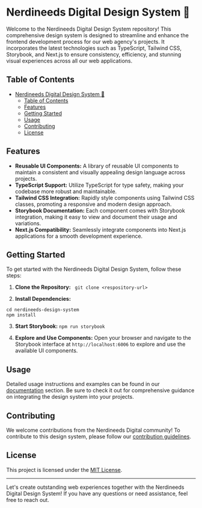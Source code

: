 # Nerdineeds Digital Design System 🎨

Welcome to the Nerdineeds Digital Design System repository! This comprehensive design system is designed to streamline and enhance the frontend development process for our web agency's projects. It incorporates the latest technologies such as TypeScript, Tailwind CSS, Storybook, and Next.js to ensure consistency, efficiency, and stunning visual experiences across all our web applications.

## Table of Contents
- [Nerdineeds Digital Design System 🎨](#nerdineeds-digital-design-system-)
  - [Table of Contents](#table-of-contents)
  - [Features](#features)
  - [Getting Started](#getting-started)
  - [Usage](#usage)
  - [Contributing](#contributing)
  - [License](#license)

## Features
- **Reusable UI Components:** A library of reusable UI components to maintain a consistent and visually appealing design language across projects.
- **TypeScript Support:** Utilize TypeScript for type safety, making your codebase more robust and maintainable.
- **Tailwind CSS Integration:** Rapidly style components using Tailwind CSS classes, promoting a responsive and modern design approach.
- **Storybook Documentation:** Each component comes with Storybook integration, making it easy to view and document their usage and variations.
- **Next.js Compatibility:** Seamlessly integrate components into Next.js applications for a smooth development experience.

## Getting Started
To get started with the Nerdineeds Digital Design System, follow these steps:

1. **Clone the Repository:**
` git clone <respository-url>`


2. **Install Dependencies:**

```
cd nerdineeds-design-system
npm install
```
3. **Start Storybook:**
`npm run storybook`

4. **Explore and Use Components:**
Open your browser and navigate to the Storybook interface at `http://localhost:6006` to explore and use the available UI components.

## Usage
Detailed usage instructions and examples can be found in our [documentation](/docs) section. Be sure to check it out for comprehensive guidance on integrating the design system into your projects.

## Contributing
We welcome contributions from the Nerdineeds Digital community! To contribute to this design system, please follow our [contribution guidelines](CONTRIBUTING.md).

## License
This project is licensed under the [MIT License](LICENSE).

---

Let's create outstanding web experiences together with the Nerdineeds Digital Design System! If you have any questions or need assistance, feel free to reach out.
